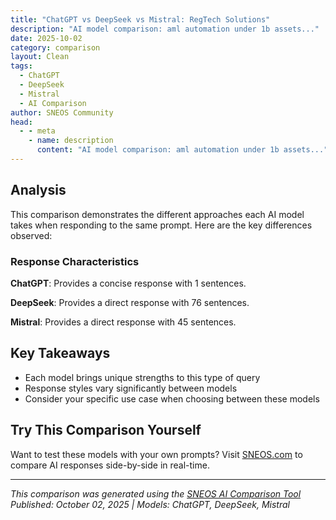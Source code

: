 ```yaml
---
title: "ChatGPT vs DeepSeek vs Mistral: RegTech Solutions"
description: "AI model comparison: aml automation under 1b assets..."
date: 2025-10-02
category: comparison
layout: Clean
tags:
  - ChatGPT
  - DeepSeek
  - Mistral
  - AI Comparison
author: SNEOS Community
head:
  - - meta
    - name: description
      content: "AI model comparison: aml automation under 1b assets..."
---
```


<ChatComparison
  title="ChatGPT vs DeepSeek vs Mistral: RegTech Solutions"
  prompt="aml automation under 1b assets"
  :responses='{
    "ChatGPT": "Error calling OpenAI API.",
    "DeepSeek": "Of course. Automating Anti-Money Laundering (AML) processes is not only feasible but also a strategic imperative for financial institutions with assets under $1 billion. At this scale, you need efficiency, accuracy, and to avoid the massive costs of enterprise-level solutions.\n\nThe key is a targeted, \u0022smart automation\u0022 approach that focuses on high-impact areas without over-engineering.\n\nHere is a comprehensive guide to AML automation for an institution with under $1 billion in assets.\n\n### Core Philosophy for the \u003C$1B Institution\n\n*   **Focus on Augmentation, Not Replacement:** Use technology to *assist* your compliance team, not replace them. Automate the tedious tasks so your analysts can focus on true investigation.\n*   **Start with High-Impact, High-Volume Tasks:** Prioritize processes that consume the most time and are prone to human error.\n*   **Leverage Modern, Cost-Effective Tools:** You don\u0027t need a multi-million-dollar vendor contract. A combination of specialized RegTech, existing office software, and smart processes can deliver 80% of the value for 20% of the cost.\n\n---\n\n### Tiered Approach to AML Automation\n\nHere\u2019s a practical, tiered strategy you can implement.\n\n#### Tier 1: Foundational Automation (Quick Wins)\n\nThese are the easiest to implement and provide immediate relief to your team.\n\n1.  **Customer Onboarding (KYC) \u0026 Due Diligence:**\n    *   **ID Verification:** Use APIs from providers like **Trulioo**, **Onfido**, or **ID.me** to automatically verify government-IDs, liveness checks, and match against watchlists during account opening.\n    *   **Sanctions \u0026 PEP Screening:** Automate initial screening against global sanctions, PEP, and adverse media lists. Many RegTech providers offer API-based screening that integrates directly into your onboarding platform.\n    *   **Automated Risk Scoring:** Create a simple algorithm within your CRM or a dedicated tool to automatically assign an initial risk rating based on customer data (e.g., geography, occupation, business type).\n\n2.  **Transaction Monitoring Alert Triage:**\n    *   **Rule-Based Filtering:** Implement simple, automated rules to filter out obvious false positives *before* they hit an analyst\u0027s queue.\n        *   *Example:* Automatically dismiss alerts where the transaction amount is 50% below the reporting threshold.\n        *   *Example:* Auto-close alerts for \u0022Structured Cash Deposits\u0022 if the total daily cash from a retail customer is under $5,000.\n    *   **Robotic Process Automation (RPA):** Use low-cost RPA tools (e.g., **UiPath**, **Automation Anywhere**) to automate the manual data gathering for an alert. The bot can log into core systems, extract transaction histories, and customer profiles, and pre-populate a case file.\n\n#### Tier 2: Advanced Process Automation\n\nOnce foundational elements are in place, enhance your efficiency.\n\n1.  **Case Management Workflow:**\n    *   Use a platform like **SharePoint**, **Smartsheet**, or a dedicated compliance tool to create automated workflows.\n    *   Alerts are automatically assigned to available analysts based on workload or expertise.\n    *   Automated reminders escalate stale cases.\n    *   Standardized templates for Suspicious Activity Reports (SARs) ensure consistency and speed up filing.\n\n2.  **Enhanced Due Diligence (EDD) Automation:**\n    *   Automate the collection of source of wealth and source of funds documentation through secure customer portals.\n    *   Use web-scraping tools (ethically and legally) to automatically gather publicly available information for EDD reports.\n\n3.  **Regulatory Reporting:**\n    *   Automate the generation of Currency Transaction Reports (CTRs). Your core banking system can likely be configured to flag transactions over $10,000, and a script can compile the data into the required FinCEN format.\n    *   For SARs, use templates that auto-populate with customer and alert data, reducing manual typing and errors.\n\n#### Tier 3: Intelligent Automation (The Future-Proofing Step)\n\nThis involves more sophisticated technology, often with a higher cost, but can be justified by the dramatic increase in effectiveness.\n\n1.  **Machine Learning (ML) for Transaction Monitoring:**\n    *   Instead of (or in addition to) rigid rules, use an ML model to identify anomalous behavior based on a customer\u0027s *own* historical activity and peer group behavior.\n    *   **Benefit:** Catches complex, layered laundering schemes that rules miss and drastically reduces false positives.\n    *   **Vendors:** Many modern RegTechs now offer ML-powered monitoring as a service, making it accessible to smaller institutions.\n\n2.  **Natural Language Processing (NLP):**\n    *   Automatically analyze news articles, legal documents, and internal notes to identify potential risks or corroborate alerts.\n\n---\n\n### Practical Tool Stack for a \u003C$1B Institution\n\nYou do not need to build this yourself. A typical, cost-effective stack might look like this:\n\n| Function | Recommended Tool Types | Example Vendors (for illustration) |\n| :--- | :--- | :--- |\n| **Core AML Platform** | All-in-One RegTech SaaS | **NameScan** (screening), **ComplyAdvantage** (monitoring \u0026 screening), **FeatureSpace** (ML-based monitoring) |\n| **ID Verification** | Specialized API | **Trulioo**, **Onfido**, **Jumio** |\n| **Workflow \u0026 Case Mgmt** | Low-Code/Configurable Tools | **Smartsheet**, **Kissflow**, **Microsoft Power Apps** |\n| **Process Automation** | Robotic Process Automation (RPA) | **UiPath**, **Automation Anywhere** (often have community editions) |\n| **Data Aggregation** | In-House Scripts/ETL Tools | **Python (Pandas)**, **Alteryx** |\n\n### Implementation Roadmap\n\n1.  **Assessment \u0026 Prioritization (Month 1):**\n    *   Map your current AML processes. Identify the biggest pain points (e.g., \u002290% of our time is spent on false-positive alerts\u0022).\n    *   Get buy-in from leadership by calculating the ROI (e.g., \u0022Automating alert triage will save 40 analyst-hours per week\u0022).\n\n2.  **Pilot Program (Months 2-4):**\n    *   Start with **Tier 1** automation. Pick one area, like automated ID verification during onboarding.\n    *   Run a pilot, measure its success (time saved, error reduction), and demonstrate the value.\n\n3.  **Phased Rollout (Months 5-12):**\n    *   Roll out successful pilots across the organization.\n    *   Begin implementing **Tier 2** automations, starting with case management workflow.\n\n4.  **Review \u0026 Optimize (Ongoing):**\n    *   Continuously monitor the effectiveness of your automated systems.\n    *   As your institution grows and technology evolves, evaluate **Tier 3** intelligent automation solutions.\n\n### Key Considerations \u0026 Pitfalls to Avoid\n\n*   **Data Quality is Everything:** Garbage in, garbage out. Ensure your core customer and transaction data is clean and structured before automating.\n*   **Don\u0027t \u0022Set and Forget\u0022:** Automated rules and models can become stale. You must have a process for regular tuning and testing.\n*   **Maintain Human Oversight:** The compliance officer is still ultimately responsible. Automation assists with decisions but does not make them. Ensure there is a clear audit trail.\n*   **Vendor Due Diligence:** Thoroughly vet any third-party provider for their security, stability, and regulatory compliance.\n\nFor an institution under $1 billion in assets, a thoughtfully implemented AML automation strategy is a powerful way to strengthen your compliance program, reduce operational costs, and free up your team to focus on the real threats.",
    "Mistral": "Implementing Anti-Money Laundering (AML) automation for a financial institution with assets under $1 billion can be a strategic move to enhance compliance, reduce costs, and improve efficiency. Here are some steps and considerations to guide you through the process:\n\n### 1. **Assessment and Planning**\n   - **Risk Assessment:** Conduct a thorough risk assessment to identify potential AML risks specific to your institution.\n   - **Regulatory Requirements:** Ensure you understand and comply with all relevant AML regulations, such as those from FinCEN, FATF, and local regulatory bodies.\n   - **Budget and Resources:** Determine the budget and resources available for AML automation. This includes software, hardware, and personnel costs.\n\n### 2. **Technology Selection**\n   - **AML Software:** Choose AML software that fits your needs. Look for features like transaction monitoring, customer due diligence (CDD), enhanced due diligence (EDD), and suspicious activity reporting (SAR).\n   - **Integration:** Ensure the software can integrate with your existing systems, such as core banking platforms, CRM, and other financial systems.\n   - **Scalability:** Select a solution that can scale with your institution\u0027s growth.\n\n### 3. **Implementation**\n   - **Data Migration:** Plan for the migration of historical data to the new AML system.\n   - **Training:** Provide comprehensive training for staff on how to use the new system effectively.\n   - **Testing:** Conduct thorough testing to ensure the system works as expected and meets regulatory requirements.\n\n### 4. **Ongoing Management**\n   - **Monitoring:** Continuously monitor transactions and customer activities for suspicious patterns.\n   - **Reporting:** Generate and submit required reports to regulatory bodies.\n   - **Updates:** Regularly update the system to incorporate new regulatory requirements and emerging risks.\n\n### 5. **Compliance and Auditing**\n   - **Internal Audits:** Conduct regular internal audits to ensure compliance with AML regulations.\n   - **External Audits:** Be prepared for external audits by regulatory bodies.\n   - **Documentation:** Maintain thorough documentation of all AML processes, policies, and procedures.\n\n### 6. **Cost-Benefit Analysis**\n   - **Cost Savings:** Automation can reduce the need for manual processes, leading to cost savings.\n   - **Efficiency:** Improved efficiency in transaction monitoring and reporting.\n   - **Risk Mitigation:** Enhanced ability to detect and mitigate AML risks.\n\n### 7. **Vendor Management**\n   - **Selection:** Choose reputable vendors with a proven track record in AML automation.\n   - **Contracts:** Ensure contracts clearly outline responsibilities, service levels, and data security measures.\n   - **Support:** Ensure the vendor provides adequate support and maintenance.\n\n### 8. **Customer Experience**\n   - **Onboarding:** Streamline the customer onboarding process with automated CDD and EDD.\n   - **Communication:** Ensure clear communication with customers regarding AML requirements and processes.\n\n### 9. **Data Security**\n   - **Protection:** Implement robust data security measures to protect sensitive information.\n   - **Compliance:** Ensure compliance with data protection regulations such as GDPR, CCPA, etc.\n\n### 10. **Continuous Improvement**\n   - **Feedback:** Regularly gather feedback from users and stakeholders.\n   - **Upgrades:** Continuously upgrade the system to incorporate new technologies and best practices.\n\n### Example Tools and Solutions\n- **Transaction Monitoring:** SAS AML, NICE Actimize, Oracle Financial Services AML.\n- **Customer Due Diligence:** LexisNexis Risk Solutions, Thomson Reuters CLEAR.\n- **Reporting:** IBM OpenPages, MetricStream.\n\n### Conclusion\nImplementing AML automation for a financial institution with assets under $1 billion requires careful planning, selection of appropriate technology, and continuous management. By following these steps, you can enhance your AML compliance, reduce costs, and improve overall efficiency."
  }'
  published-date="09:23"
/>

## Analysis

This comparison demonstrates the different approaches each AI model takes when responding to the same prompt. Here are the key differences observed:

### Response Characteristics

**ChatGPT**: Provides a concise response with 1 sentences. 

**DeepSeek**: Provides a direct response with 76 sentences. 

**Mistral**: Provides a direct response with 45 sentences. 

## Key Takeaways

- Each model brings unique strengths to this type of query
- Response styles vary significantly between models
- Consider your specific use case when choosing between these models

## Try This Comparison Yourself

Want to test these models with your own prompts? Visit [SNEOS.com](https://sneos.com) to compare AI responses side-by-side in real-time.

---

*This comparison was generated using the [SNEOS AI Comparison Tool](https://sneos.com)*
*Published: October 02, 2025 | Models: ChatGPT, DeepSeek, Mistral*
